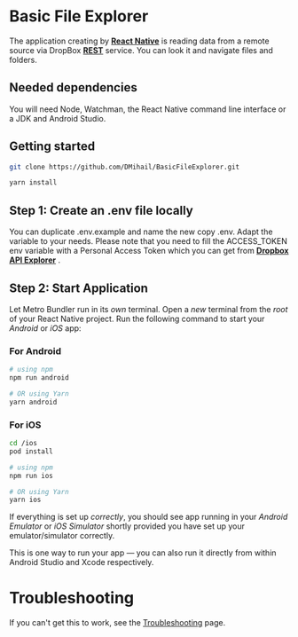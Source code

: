 # Basic File Explorer

The application creating by [**React Native**](https://reactnative.dev) is reading data from a remote source via DropBox [**REST**](https://dropbox.github.io/dropbox-api-v2-explorer/#auth_token/from_oauth1) service. You can look it and navigate files and folders.

## Needed dependencies
You will need Node, Watchman, the React Native command line interface or a JDK and Android Studio.

## Getting started


```bash
git clone https://github.com/DMihail/BasicFileExplorer.git

yarn install
```

## Step 1: Create an .env file locally

You can duplicate .env.example and name the new copy .env. Adapt the variable to your needs.
Please note that you need to fill the ACCESS_TOKEN env variable with a Personal Access Token which you can get from [**Dropbox API Explorer**](https://dropbox.github.io/dropbox-api-v2-explorer/#auth_token/from_oauth1) .


## Step 2: Start Application

Let Metro Bundler run in its _own_ terminal. Open a _new_ terminal from the _root_ of your React Native project. Run the following command to start your _Android_ or _iOS_ app:

### For Android

```bash
# using npm
npm run android

# OR using Yarn
yarn android
```

### For iOS

```bash
cd /ios
pod install

# using npm
npm run ios

# OR using Yarn
yarn ios
```

If everything is set up _correctly_, you should see  app running in your _Android Emulator_ or _iOS Simulator_ shortly provided you have set up your emulator/simulator correctly.

This is one way to run your app — you can also run it directly from within Android Studio and Xcode respectively.

# Troubleshooting

If you can't get this to work, see the [Troubleshooting](https://reactnative.dev/docs/troubleshooting) page.
